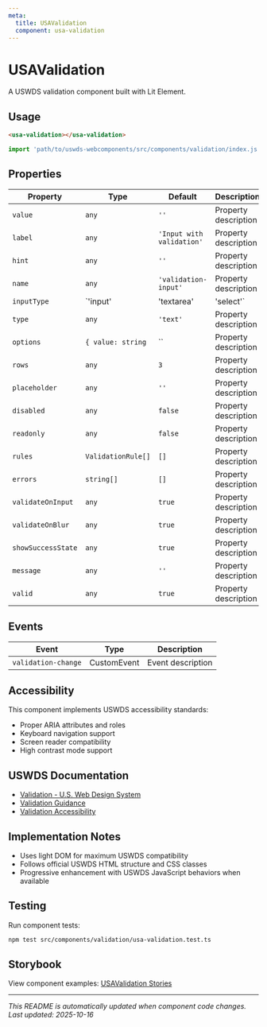 ```yaml
---
meta:
  title: USAValidation
  component: usa-validation
---
```


# USAValidation

A USWDS validation component built with Lit Element.

## Usage

```html
<usa-validation></usa-validation>
```

```javascript
import 'path/to/uswds-webcomponents/src/components/validation/index.js';
```

## Properties

| Property | Type | Default | Description |
|----------|------|---------|-------------|
| `value` | `any` | `''` | Property description |
| `label` | `any` | `'Input with validation'` | Property description |
| `hint` | `any` | `''` | Property description |
| `name` | `any` | `'validation-input'` | Property description |
| `inputType` | `'input' | 'textarea' | 'select'` | `'input'` | Property description |
| `type` | `any` | `'text'` | Property description |
| `options` | `{ value: string` | `` | Property description |
| `rows` | `any` | `3` | Property description |
| `placeholder` | `any` | `''` | Property description |
| `disabled` | `any` | `false` | Property description |
| `readonly` | `any` | `false` | Property description |
| `rules` | `ValidationRule[]` | `[]` | Property description |
| `errors` | `string[]` | `[]` | Property description |
| `validateOnInput` | `any` | `true` | Property description |
| `validateOnBlur` | `any` | `true` | Property description |
| `showSuccessState` | `any` | `true` | Property description |
| `message` | `any` | `''` | Property description |
| `valid` | `any` | `true` | Property description |

## Events

| Event | Type | Description |
|-------|------|-------------|
| `validation-change` | CustomEvent | Event description |

## Accessibility

This component implements USWDS accessibility standards:

- Proper ARIA attributes and roles
- Keyboard navigation support
- Screen reader compatibility
- High contrast mode support

## USWDS Documentation

- [Validation - U.S. Web Design System](https://designsystem.digital.gov/components/validation/)
- [Validation Guidance](https://designsystem.digital.gov/components/validation/#guidance)
- [Validation Accessibility](https://designsystem.digital.gov/components/validation/#accessibility)

## Implementation Notes

- Uses light DOM for maximum USWDS compatibility
- Follows official USWDS HTML structure and CSS classes
- Progressive enhancement with USWDS JavaScript behaviors when available

## Testing

Run component tests:

```bash
npm test src/components/validation/usa-validation.test.ts
```

## Storybook

View component examples: [USAValidation Stories](http://localhost:6006/?path=/story/components-validation)

---

_This README is automatically updated when component code changes._
_Last updated: 2025-10-16_
